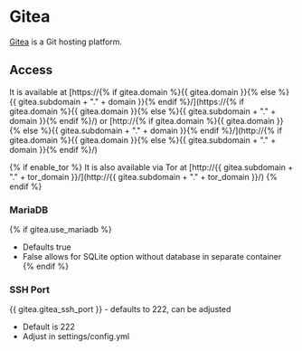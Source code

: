 # Gitea

[Gitea](https://gitea.io/en-US/) is a Git hosting platform.

## Access

It is available at [https://{% if gitea.domain %}{{ gitea.domain }}{% else %}{{ gitea.subdomain + "." + domain }}{% endif %}/](https://{% if gitea.domain %}{{ gitea.domain }}{% else %}{{ gitea.subdomain + "." + domain }}{% endif %}/) or [http://{% if gitea.domain %}{{ gitea.domain }}{% else %}{{ gitea.subdomain + "." + domain }}{% endif %}/](http://{% if gitea.domain %}{{ gitea.domain }}{% else %}{{ gitea.subdomain + "." + domain }}{% endif %}/)

{% if enable_tor %}
It is also available via Tor at [http://{{ gitea.subdomain + "." + tor_domain }}/](http://{{ gitea.subdomain + "." + tor_domain }}/)
{% endif %}

### MariaDB
{% if gitea.use_mariadb %}
- Defaults true
- False allows for SQLite option without database in separate container
{% endif %}

### SSH Port
{{ gitea.gitea_ssh_port }} - defaults to 222, can be adjusted
- Default is 222
- Adjust in settings/config.yml
